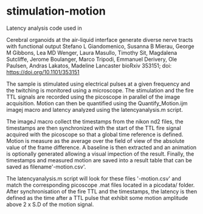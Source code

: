 # stimulation-motion

Latency analysis code used in

Cerebral organoids at the air-liquid interface generate diverse nerve tracts with functional output
Stefano L Giandomenico, Susanna B Mierau, George M Gibbons, Lea MD Wenger, Laura Masullo, Timothy Sit, Magdalena Sutcliffe, Jerome Boulanger, Marco Tripodi, Emmanuel Derivery, Ole Paulsen, Andras Lakatos, Madeline Lancaster
bioRxiv 353151; doi: https://doi.org/10.1101/353151 

The sample is stimulated using electrical pulses at a given frequency and the twitching is monitored using a microscope. The stimulation and the fire TTL signals are recorded using the picoscope in parallel of the image acquisition. Motion can then be quantified using the Quantify_Motion.ijm imagej macro and latency analyzed using the latencyanalysis.m script.

The imageJ macro collect the timestamps from the nikon nd2 files, the timestamps are then synchronized with the start of the TTL fire signal acquired with the picoscope so that a global time reference is defined. Motion is measure as the average over the field of view of the absolute value of the frame difference. A baseline is then extracted and an animation is optionally generated allowing a visual impection of the result. Finally, the timestamps and measured motion are saved into a result table that can be saved as filename'-motion.csv'.

The latencyanalysis.m script will look for these files '-motion.csv' and match the corresponding picoscope .mat files located in a picodata/ folder. After synchronisation of the fire TTL and the timestamps, the latency is then defined as the time after a TTL pulse that exhibit some motion amplitude above 2 x S.D of the motion signal.
